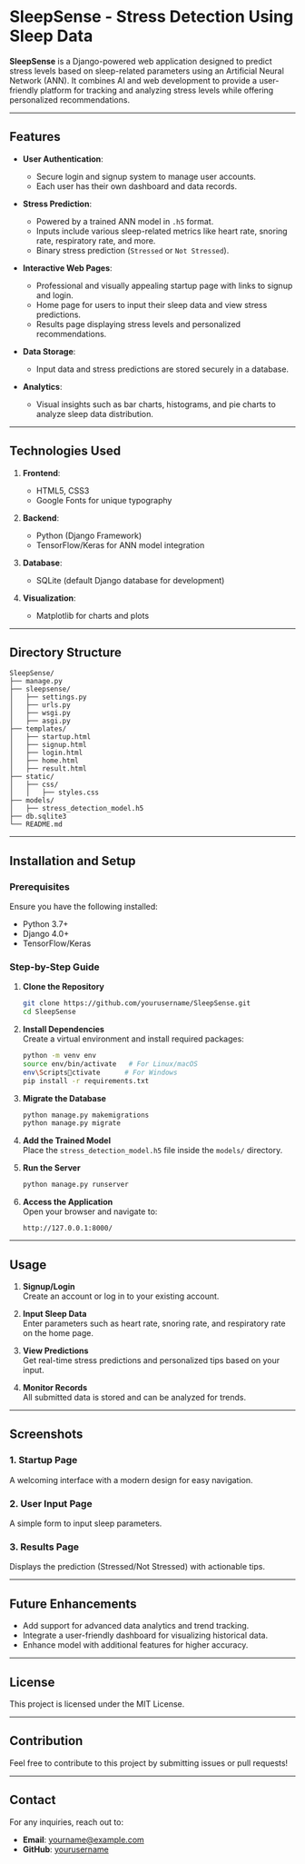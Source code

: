 
# SleepSense - Stress Detection Using Sleep Data  

**SleepSense** is a Django-powered web application designed to predict stress levels based on sleep-related parameters using an Artificial Neural Network (ANN). It combines AI and web development to provide a user-friendly platform for tracking and analyzing stress levels while offering personalized recommendations.  

---

## Features  

- **User Authentication**:  
  - Secure login and signup system to manage user accounts.  
  - Each user has their own dashboard and data records.  

- **Stress Prediction**:  
  - Powered by a trained ANN model in `.h5` format.  
  - Inputs include various sleep-related metrics like heart rate, snoring rate, respiratory rate, and more.  
  - Binary stress prediction (`Stressed` or `Not Stressed`).  

- **Interactive Web Pages**:  
  - Professional and visually appealing startup page with links to signup and login.  
  - Home page for users to input their sleep data and view stress predictions.  
  - Results page displaying stress levels and personalized recommendations.  

- **Data Storage**:  
  - Input data and stress predictions are stored securely in a database.  

- **Analytics**:  
  - Visual insights such as bar charts, histograms, and pie charts to analyze sleep data distribution.  

---

## Technologies Used  

1. **Frontend**:  
   - HTML5, CSS3  
   - Google Fonts for unique typography  

2. **Backend**:  
   - Python (Django Framework)  
   - TensorFlow/Keras for ANN model integration  

3. **Database**:  
   - SQLite (default Django database for development)  

4. **Visualization**:  
   - Matplotlib for charts and plots  

---

## Directory Structure  

```
SleepSense/
├── manage.py
├── sleepsense/
│   ├── settings.py
│   ├── urls.py
│   ├── wsgi.py
│   ├── asgi.py
├── templates/
│   ├── startup.html
│   ├── signup.html
│   ├── login.html
│   ├── home.html
│   ├── result.html
├── static/
│   ├── css/
│   │   ├── styles.css
├── models/
│   ├── stress_detection_model.h5
├── db.sqlite3
└── README.md
```

---

## Installation and Setup  

### Prerequisites  

Ensure you have the following installed:  
- Python 3.7+  
- Django 4.0+  
- TensorFlow/Keras  

### Step-by-Step Guide  

1. **Clone the Repository**  
   ```bash
   git clone https://github.com/yourusername/SleepSense.git
   cd SleepSense
   ```

2. **Install Dependencies**  
   Create a virtual environment and install required packages:  
   ```bash
   python -m venv env
   source env/bin/activate   # For Linux/macOS
   env\Scriptsctivate      # For Windows
   pip install -r requirements.txt
   ```

3. **Migrate the Database**  
   ```bash
   python manage.py makemigrations
   python manage.py migrate
   ```

4. **Add the Trained Model**  
   Place the `stress_detection_model.h5` file inside the `models/` directory.  

5. **Run the Server**  
   ```bash
   python manage.py runserver
   ```

6. **Access the Application**  
   Open your browser and navigate to:  
   ```
   http://127.0.0.1:8000/
   ```

---

## Usage  

1. **Signup/Login**  
   Create an account or log in to your existing account.  

2. **Input Sleep Data**  
   Enter parameters such as heart rate, snoring rate, and respiratory rate on the home page.  

3. **View Predictions**  
   Get real-time stress predictions and personalized tips based on your input.  

4. **Monitor Records**  
   All submitted data is stored and can be analyzed for trends.  

---

## Screenshots  

### 1. Startup Page  
A welcoming interface with a modern design for easy navigation.  

### 2. User Input Page  
A simple form to input sleep parameters.  

### 3. Results Page  
Displays the prediction (Stressed/Not Stressed) with actionable tips.  

---

## Future Enhancements  

- Add support for advanced data analytics and trend tracking.  
- Integrate a user-friendly dashboard for visualizing historical data.  
- Enhance model with additional features for higher accuracy.  

---

## License  

This project is licensed under the MIT License.  

---

## Contribution  

Feel free to contribute to this project by submitting issues or pull requests!  

---

## Contact  

For any inquiries, reach out to:  
- **Email**: yourname@example.com  
- **GitHub**: [yourusername](https://github.com/yourusername)  
